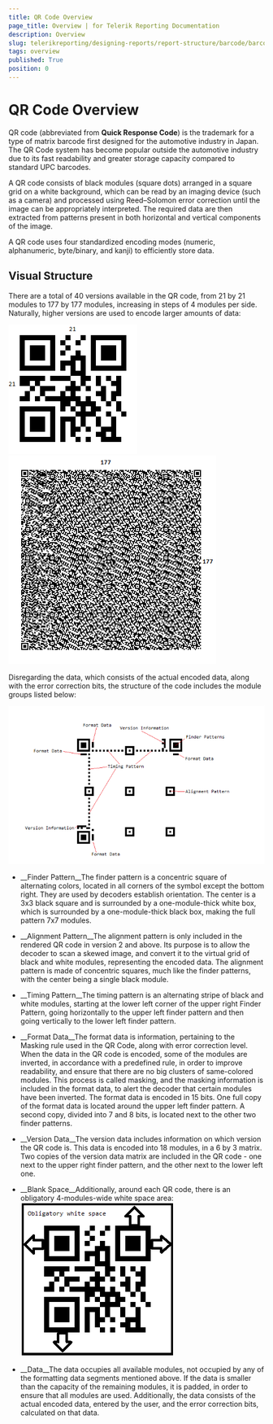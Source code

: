 ```yaml
---
title: QR Code Overview
page_title: Overview | for Telerik Reporting Documentation
description: Overview
slug: telerikreporting/designing-reports/report-structure/barcode/barcode-types/2d-barcodes/qr-code/overview
tags: overview
published: True
position: 0
---
```


# QR Code Overview



QR code (abbreviated from __Quick Response Code__) is the trademark for a type of matrix barcode
        first designed for the automotive industry in Japan. The QR Code system has become popular outside the automotive industry due to its
        fast readability and greater storage capacity compared to standard UPC barcodes.
      

A QR code consists of black modules (square dots) arranged in a square grid on a white background, which can be read by an imaging device
        (such as a camera) and processed using Reed–Solomon error correction until the image can be appropriately interpreted. The required data
        are then extracted from patterns present in both horizontal and vertical components of the image.
      

A QR code uses four standardized encoding modes (numeric, alphanumeric, byte/binary, and kanji) to efficiently store data.

## Visual Structure

There are a total of 40 versions available in the QR code, from 21 by 21 modules to 177 by 177 modules,
          increasing in steps of 4 modules per side. Naturally, higher versions are used to encode larger amounts of data:
          
  ![barcode-qrcode-version 1](images/Barcodes/barcode-qrcode-version1.png)  
  ![barcode-qrcode-version 40](images/Barcodes/barcode-qrcode-version40.png)

Disregarding the data, which consists of the actual encoded data, along with the error correction bits,
          the structure of the code includes the module groups listed below:
          
  ![barcode-qrcode-structure](images/Barcodes/barcode-qrcode-structure.png)

* __Finder Pattern__The finder pattern is a concentric square of alternating colors, located in all corners of the symbol
              except the bottom right. They are used by decoders establish orientation. The center is a 3x3 black square
              and is surrounded by a one-module-thick white box, which is surrounded by a one-module-thick black box, making
              the full pattern 7x7 modules.
            

* __Alignment Pattern__The alignment pattern is only included in the rendered QR code in version 2 and above. Its purpose is to
              allow the decoder to scan a skewed image, and convert it to the virtual grid of black and white modules, representing
              the encoded data. The alignment pattern is made of concentric squares, much like the finder patterns, with the center
              being a single black module.
            

* __Timing Pattern__The timing pattern is an alternating stripe of black and white modules, starting at the lower left corner of the
              upper right Finder Pattern, going horizontally to the upper left finder pattern and then going vertically to the lower
              left finder pattern.
            

* __Format Data__The format data is information, pertaining to the Masking rule used in the QR Code, along with error correction level.
              When the data in the QR code is encoded, some of the modules are inverted, in accordance with a predefined rule, in order
              to improve readability, and ensure that there are no big clusters of same-colored modules. This process is called masking,
              and the masking information is included in the format data, to alert the decoder that certain modules have been inverted.
            The format data is encoded in 15 bits. One full copy of the format data is located around the upper left finder pattern.
              A second copy, divided into 7 and 8 bits, is located next to the other two finder patterns.
            

* __Version Data__The version data includes information on which version the QR code is. This data is encoded into 18 modules,
              in a 6 by 3 matrix. Two copies of the version data matrix are included in the QR code - one next to the upper right
              finder pattern, and the other next to the lower left one.
            

* __Blank Space__Additionally, around each QR code, there is an obligatory 4-modules-wide white space area:   
  ![barcode-qrcode-blankspace](images/Barcodes/barcode-qrcode-blankspace.png)

* __Data__The data occupies all available modules, not occupied by any of the formatting data segments mentioned above.
              If the data is smaller than the capacity of the remaining modules, it is padded, in order to ensure that all modules are used.
              Additionally, the data consists of the actual encoded data, entered by the user, and the error correction bits, calculated on
              that data.
            

